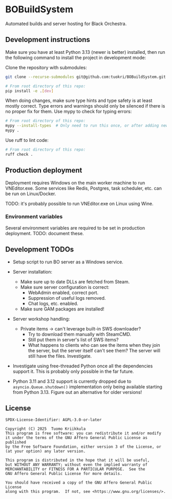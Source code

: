 # BOBuildSystem

Automated builds and server hosting for Black Orchestra.

## Development instructions

Make sure you have at least Python 3.13 (newer is better)
installed, then run the following command to install the
project in development mode:

Clone the repository with submodules:

```bash
git clone --recurse-submodules git@github.com:tuokri/BOBuildSystem.git
```

```bash
# From root directory of this repo:
pip install -e .[dev]
```

When doing changes, make sure type hints and type safety
is at least mostly correct. Type errors and warnings
should only be silenced if there is no proper fix for them.
Use mypy to check for typing errors:

```bash
# From root directory of this repo:
mypy --install-types  # Only need to run this once, or after adding new packages!
mypy .
```

Use ruff to lint code:

```bash
# From root directory of this repo:
ruff check .
```

## Production deployment

Deployment requires Windows on the main worker machine to run VNEditor.exe.
Some services like Redis, Postgres, task scheduler, etc. can be run on Linux/Docker.

TODO: it's probably possible to run VNEditor.exe on Linux using Wine.

### Environment variables

Several environment variables are required to be set in production deployment.
TODO: document these.

## Development TODOs

- Setup script to run BO server as a Windows service.
- Server installation:
    - Make sure up to date DLLs are fetched from Steam.
    - Make sure server configuration is correct:
        - WebAdmin enabled, correct port.
        - Suppression of useful logs removed.
        - Chat logs, etc. enabled.
    - Make sure GAM packages are installed!
- Server workshop handling:
    - Private items -> can't leverage built-in SWS downloader?
        - Try to download them manually with SteamCMD.
        - Still put them in server's list of SWS items?
        - What happens to clients who can see the items when they join
          the server, but the server itself can't see them? The server
          will still have the files. Investigate.

- Investigate using free-threaded Python once all the dependencies
  support it. This is probably only possible in the far future.

- Python 3.11 and 3.12 support is currently dropped due to
  `asyncio.Queue.shutdown()` implementation only being available
  starting from Python 3.13. Figure out an alternative for older
  versions!

## License

```
SPDX-License-Identifier: AGPL-3.0-or-later
```

```
Copyright (C) 2025  Tuomo Kriikkula
This program is free software: you can redistribute it and/or modify
it under the terms of the GNU Affero General Public License as published
by the Free Software Foundation, either version 3 of the License, or
(at your option) any later version.

This program is distributed in the hope that it will be useful,
but WITHOUT ANY WARRANTY; without even the implied warranty of
MERCHANTABILITY or FITNESS FOR A PARTICULAR PURPOSE.  See the
GNU Affero General Public License for more details.

You should have received a copy of the GNU Affero General Public License
along with this program.  If not, see <https://www.gnu.org/licenses/>.
```
